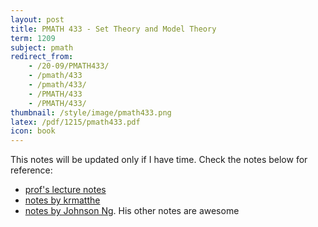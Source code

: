 ```yaml
---
layout: post
title: PMATH 433 - Set Theory and Model Theory
term: 1209
subject: pmath
redirect_from:
    - /20-09/PMATH433/
    - /pmath/433
    - /pmath/433/
    - /PMATH/433
    - /PMATH/433/
thumbnail: /style/image/pmath433.png
latex: /pdf/1215/pmath433.pdf
icon: book
---
```


This notes will be updated only if I have time. Check the notes below for reference:
- [prof's lecture notes](http://www.math.uwaterloo.ca/~rmoosa/pm433-notes.pdf)
- [notes by krmatthe](https://csclub.uwaterloo.ca/~krmatthe/PMATH/733/)
- [notes by Johnson Ng](https://tex.japorized.ink/PMATH733/classnotes.pdf). His other notes are awesome
